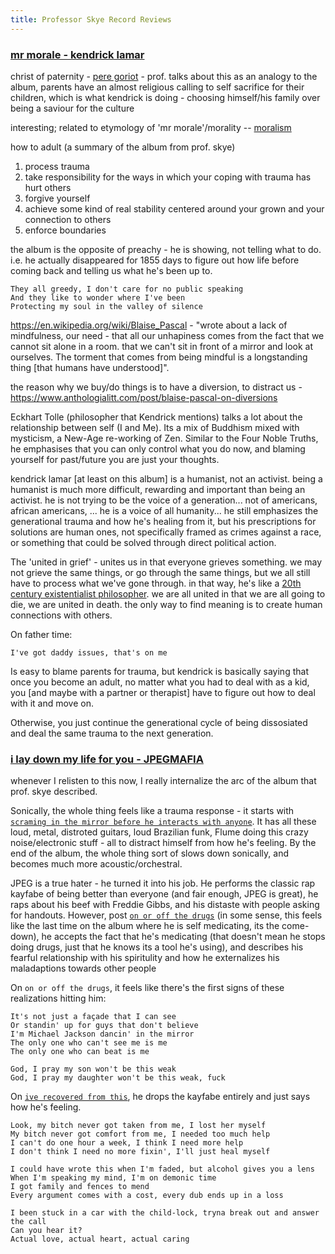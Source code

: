 ```yaml
---
title: Professor Skye Record Reviews
---
```


### [mr morale - kendrick lamar](https://www.youtube.com/watch?v=mX4BRbsXmHA)

christ of paternity - [pere goriot](https://en.wikipedia.org/wiki/P%C3%A8re_Goriot) - prof. talks about this as an analogy to the album, parents have an almost religious calling to self sacrifice for their children, which is what kendrick is doing - choosing himself/his family over being a saviour for the culture

interesting; related to etymology of 'mr morale'/morality -- [moralism](https://en.wikipedia.org/wiki/Moralism)

how to adult (a summary of the album from prof. skye)

1. process trauma
1. take responsibility for the ways in which your coping with trauma has hurt others
1. forgive yourself
1. achieve some kind of real stability centered around your grown and your connection to others
1. enforce boundaries

the album is the opposite of preachy - he is showing, not telling what to do. i.e. he actually disappeared for 1855 days to figure out how life before coming back and telling us what he's been up to.

```
They all greedy, I don't care for no public speaking
And they like to wonder where I've been
Protecting my soul in the valley of silence
```

<https://en.wikipedia.org/wiki/Blaise_Pascal> - "wrote about a lack of mindfulness, our need - that all our unhapiness comes from the fact that we cannot sit alone in a room. that we can't sit in front of a mirror and look at ourselves. The torment that comes from being mindful is a longstanding thing [that humans have understood]".

the reason why we buy/do things is to have a diversion, to distract us - https://www.anthologialitt.com/post/blaise-pascal-on-diversions

Eckhart Tolle (philosopher that Kendrick mentions) talks a lot about the relationship between self (I and Me). Its a mix of Buddhism mixed with mysticism, a New-Age re-working of Zen. Similar to the Four Noble Truths, he emphasises that you can only control what you do now, and blaming yourself for past/future you are just your thoughts.

kendrick lamar [at least on this album] is a humanist, not an activist. being a humanist is much more difficult, rewarding and important than being an activist. he is not trying to be the voice of a generation... not of americans, african americans, ... he is a voice of all humanity... he still emphasizes the generational trauma and how he's healing from it, but his prescriptions for solutions are human ones, not specifically framed as crimes against a race, or something that could be solved through direct political action.

The 'united in grief' - unites us in that everyone grieves something. we may not grieve the same things, or go through the same things, but we all still have to process what we've gone through. in that way, he's like a [20th century existentialist philosopher](https://en.wikipedia.org/wiki/Existentialism). we are all united in that we are all going to die, we are united in death. the only way to find meaning is to create human connections with others.

On father time:

```
I've got daddy issues, that's on me
```

Is easy to blame parents for trauma, but kendrick is basically saying that once you become an adult, no matter what you had to deal with as a kid, you [and maybe with a partner or therapist] have to figure out how to deal with it and move on.

Otherwise, you just continue the generational cycle of being dissosiated and deal the same trauma to the next generation.

### [i lay down my life for you - JPEGMAFIA](https://www.youtube.com/watch?v=cMoNuEvVv0I)

whenever I relisten to this now, I really internalize the arc of the album that prof. skye described.

Sonically, the whole thing feels like a trauma response - it starts with [`scraming in the mirror before he interacts with anyone`](https://www.youtube.com/watch?v=XcmegjhqYXw). It has all these loud, metal, distroted guitars, loud Brazilian funk, Flume doing this crazy noise/electronic stuff - all to distract himself from how he's feeling. By the end of the album, the whole thing sort of slows down sonically, and becomes much more acoustic/orchestral.

JPEG is a true hater - he turned it into his job. He performs the classic rap kayfabe of being better than everyone (and fair enough, JPEG is great), he raps about his beef with Freddie Gibbs, and his distaste with people asking for handouts. However, post [`on or off the drugs`](https://www.youtube.com/watch?v=cP7_ZDpcBsQ) (in some sense, this feels like the last time on the album where he is self medicating, its the come-down), he accepts the fact that he's medicating (that doesn't mean he stops doing drugs, just that he knows its a tool he's using), and describes his fearful relationship with his spiritulity and how he externalizes his maladaptions towards other people

On `on or off the drugs`, it feels like there's the first signs of these realizations hitting him:

```
It's not just a façade that I can see
Or standin' up for guys that don't believe
I'm Michael Jackson dancin' in the mirror
The only one who can't see me is me
The only one who can beat is me
```

```
God, I pray my son won't be this weak
God, I pray my daughter won't be this weak, fuck
```

On [`ive recovered from this`](https://www.youtube.com/watch?v=SoDHT31wAVk), he drops the kayfabe entirely and just says how he's feeling.

```
Look, my bitch never got taken from me, I lost her myself
My bitch never got comfort from me, I needed too much help
I can't do one hour a week, I think I need more help
I don't think I need no more fixin', I'll just heal myself
```

```
I could have wrote this when I'm faded, but alcohol gives you a lens
When I'm speaking my mind, I'm on demonic time
I got family and fences to mend
Every argument comes with a cost, every dub ends up in a loss
```

```
I been stuck in a car with the child-lock, tryna break out and answer the call
Can you hear it?
Actual love, actual heart, actual caring
```
